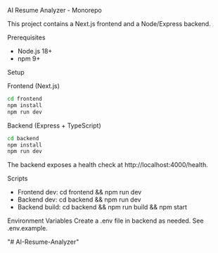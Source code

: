 AI Resume Analyzer - Monorepo

This project contains a Next.js frontend and a Node/Express backend.

Prerequisites

- Node.js 18+
- npm 9+

Setup

Frontend (Next.js)

```bash
cd frontend
npm install
npm run dev
```

Backend (Express + TypeScript)

```bash
cd backend
npm install
npm run dev
```

The backend exposes a health check at http://localhost:4000/health.

Scripts

- Frontend dev: cd frontend && npm run dev
- Backend dev: cd backend && npm run dev
- Backend build: cd backend && npm run build && npm start

Environment Variables
Create a .env file in backend as needed. See .env.example.

"# AI-Resume-Analyzer" 
